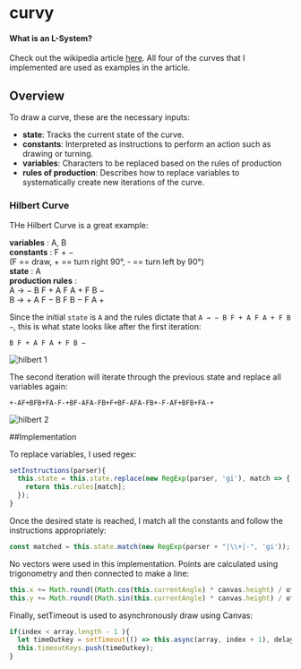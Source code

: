 # curvy

#### What is an L-System?
Check out the wikipedia article [here](https://en.wikipedia.org/wiki/L-system). All four of the curves that I implemented are used as examples in the article.

## Overview

To draw a curve, these are the necessary inputs:

  * **state**: Tracks the current state of the curve.
  * **constants**: Interpreted as instructions to perform an action such as drawing or turning. 
  * **variables**: Characters to be replaced based on the rules of production
  * **rules of production**: Describes how to replace variables to systematically create new iterations of the curve. 

### Hilbert Curve

THe Hilbert Curve is a great example:

**variables** : A, B  
**constants** : F + −  
(F == draw, + == turn right 90°, - == turn left by 90°)  
**state** : A  
**production rules** :  
A → − B F + A F A + F B −  
B → + A F − B F B − F A +

Since the initial ```state``` is ```A``` and the rules dictate that ```A → − B F + A F A + F B −```, this is what state looks like after the first iteration:

```B F + A F A + F B −```

![hilbert 1](http://res.cloudinary.com/doilr7vvv/image/upload/v1473203040/Screen_Shot_2016-09-06_at_4.01.11_PM_kmpi0p.png "Hilbert First Iteration")

The second iteration will iterate through the previous state and replace all variables again:

```
+-AF+BFB+FA-F-+BF-AFA-FB+F+BF-AFA-FB+-F-AF+BFB+FA-+
```

![hilbert 2](http://res.cloudinary.com/doilr7vvv/image/upload/v1473203219/Screen_Shot_2016-09-06_at_4.01.25_PM_kutt2n.png "Hilbert Second Iteration")

##Implementation

To replace variables, I used regex:

```javascript
setInstructions(parser){
  this.state = this.state.replace(new RegExp(parser, 'gi'), match => {
    return this.rules[match];
  });
}
```

Once the desired state is reached, I match all the constants and follow the instructions appropriately:

```javascript
const matched = this.state.match(new RegExp(parser + "|\\+|-", 'gi'));
```

No vectors were used in this implementation. Points are calculated using trigonometry and then connected to make a line:

```javascript
this.x += Math.round((Math.cos(this.currentAngle) * canvas.height) / offset);
this.y += Math.round((Math.sin(this.currentAngle) * canvas.height) / offset);
```

Finally, setTimeout is used to asynchronously draw using Canvas:

```javascript
if(index < array.length - 1 ){
  let timeOutkey = setTimeout(() => this.async(array, index + 1), delay);
  this.timeoutKeys.push(timeOutkey);
}
```
